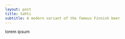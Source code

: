 ```yaml
---
layout: post
title: Sahti
subtitle: A modern variant of the famous Finnish beer
---
```


lorem ipsum
